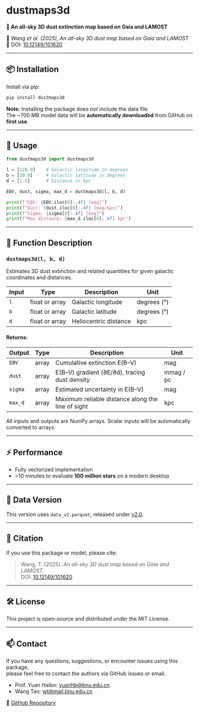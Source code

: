 # dustmaps3d

**🌌 An all-sky 3D dust extinction map based on Gaia and LAMOST**

📄 *Wang et al. (2025),* *An all-sky 3D dust map based on Gaia and LAMOST*  
📌 DOI: [10.12149/101620](https://doi.org/10.12149/101620)

---

## 📦 Installation

Install via pip:

```bash
pip install dustmaps3d
```

**Note:** Installing the package does *not* include the data file.  
The ~700 MB model data will be **automatically downloaded** from GitHub on **first use**.

---

## 🚀 Usage

```python
from dustmaps3d import dustmaps3d

l = [120.0]    # Galactic longitude in degrees
b = [30.0]     # Galactic latitude in degrees
d = [1.5]      # Distance in kpc

EBV, dust, sigma, max_d = dustmaps3d(l, b, d)

print(f"EBV: {EBV.iloc[0]:.4f} [mag]")
print(f"Dust: {dust.iloc[0]:.4f} [mag/kpc]")
print(f"Sigma: {sigma[0]:.4f} [mag]")
print(f"Max distance: {max_d.iloc[0]:.4f} kpc")

```

---

## 🧠 Function Description

### `dustmaps3d(l, b, d)`

Estimates 3D dust extinction and related quantities for given galactic coordinates and distances.

| Input         | Type            | Description                          | Unit         |
|---------------|------------------|--------------------------------------|--------------|
| `l`           | float or array   | Galactic longitude                   | degrees (°)  |
| `b`           | float or array   | Galactic latitude                    | degrees (°)  |
| `d`           | float or array   | Heliocentric distance                | kpc          |

#### Returns:

| Output        | Type            | Description                                         | Unit         |
|---------------|------------------|-----------------------------------------------------|--------------|
| `EBV`         | array            | Cumulative extinction E(B–V)                        | mag          |
| `dust`        | array            | E(B–V) gradient (∂E/∂d), tracing dust density       | mmag / pc    |
| `sigma`       | array            | Estimated uncertainty in E(B–V)                     | mag          |
| `max_d`       | array            | Maximum reliable distance along the line of sight   | kpc          |

All inputs and outputs are NumPy arrays. Scalar inputs will be automatically converted to arrays.

---

## ⚡ Performance

- Fully vectorized implementation
- ~10 minutes to evaluate **100 million stars** on a modern desktop

---

## 📂 Data Version

This version uses `data_v2.parquet`, released under [v2.0](https://github.com/Grapeknight/dustmaps3d/releases/tag/v2.0).

---

## 📜 Citation

If you use this package or model, please cite:

> Wang, T. (2025). *An all-sky 3D dust map based on Gaia and LAMOST.*  
> DOI: [10.12149/101620](https://doi.org/10.12149/101620)

---

## 🛠️ License

This project is open-source and distributed under the MIT License.

---

## 📫 Contact

If you have any questions, suggestions, or encounter issues using this package,  
please feel free to contact the authors via GitHub issues or email.

- Prof. Yuan Haibo: yuanhb@bnu.edu.cn  
- Wang Tao: wt@mail.bnu.edu.cn

🔗 [GitHub Repository](https://github.com/Grapeknight/dustmaps3d)